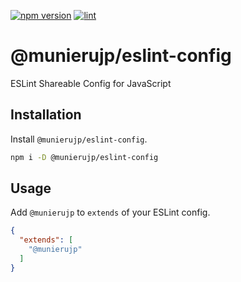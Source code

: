 [![npm version](https://badge.fury.io/js/%40munierujp%2Feslint-config.svg)](https://badge.fury.io/js/%40munierujp%2Feslint-config)
[![lint](https://github.com/munierujp/eslint-config/actions/workflows/lint.yml/badge.svg)](https://github.com/munierujp/eslint-config/actions/workflows/lint.yml)

# @munierujp/eslint-config

ESLint Shareable Config for JavaScript

## Installation

Install `@munierujp/eslint-config`.

```sh
npm i -D @munierujp/eslint-config
```

## Usage

Add `@munierujp` to `extends` of your ESLint config.

```json
{
  "extends": [
    "@munierujp"
  ]
}
```
